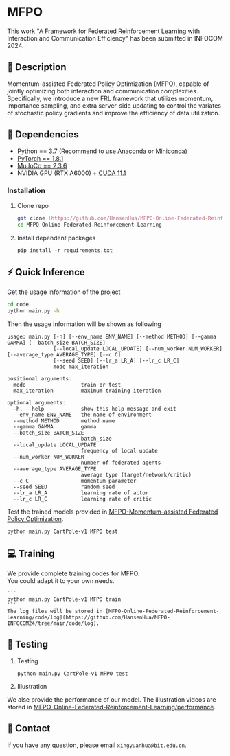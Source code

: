 # MFPO
This work "A Framework for Federated Reinforcement Learning with Interaction and Communication Efficiency" has been submitted in INFOCOM 2024.
## :page_facing_up: Description
Momentum-assisted Federated Policy Optimization (MFPO), capable of jointly optimizing both interaction and communication complexities. Specifically, we introduce a new FRL framework that utilizes momentum, importance sampling, and extra server-side updating to control the variates of stochastic policy gradients and improve the efficiency of data utilization.
## :wrench: Dependencies
- Python == 3.7 (Recommend to use [Anaconda](https://www.anaconda.com/download/#linux) or [Miniconda](https://docs.conda.io/en/latest/miniconda.html))
- [PyTorch == 1.8.1](https://pytorch.org/)
- [MuJoCo == 2.3.6](http://www.mujoco.org) 
- NVIDIA GPU (RTX A6000) + [CUDA 11.1](https://developer.nvidia.com/cuda-downloads)
### Installation
1. Clone repo
    ```bash
    git clone [https://github.com/HansenHua/MFPO-Online-Federated-Reinforcement-Learning.git](https://github.com/HansenHua/MFPO-INFOCOM24.git)
    cd MFPO-Online-Federated-Reinforcement-Learning
    ```
2. Install dependent packages
    ```
    pip install -r requirements.txt
    ```
## :zap: Quick Inference

Get the usage information of the project
```bash
cd code
python main.py -h
```
Then the usage information will be shown as following
```
usage: main.py [-h] [--env_name ENV_NAME] [--method METHOD] [--gamma GAMMA] [--batch_size BATCH_SIZE]
               [--local_update LOCAL_UPDATE] [--num_worker NUM_WORKER] [--average_type AVERAGE_TYPE] [--c C]
               [--seed SEED] [--lr_a LR_A] [--lr_c LR_C]
               mode max_iteration

positional arguments:
  mode                  train or test
  max_iteration         maximum training iteration

optional arguments:
  -h, --help            show this help message and exit
  --env_name ENV_NAME   the name of environment
  --method METHOD       method name
  --gamma GAMMA         gamma
  --batch_size BATCH_SIZE
                        batch_size
  --local_update LOCAL_UPDATE
                        frequency of local update
  --num_worker NUM_WORKER
                        number of federated agents
  --average_type AVERAGE_TYPE
                        average type (target/network/critic)
  --c C                 momentum parameter
  --seed SEED           random seed
  --lr_a LR_A           learning rate of actor
  --lr_c LR_C           learning rate of critic
```
Test the trained models provided in [MFPO-Momentum-assisted Federated Policy Optimization](https://github.com/HansenHua/MFPO-INFOCOM24/tree/main/log).
```
python main.py CartPole-v1 MFPO test
```
## :computer: Training

We provide complete training codes for MFPO.<br>
You could adapt it to your own needs.

	```
    python main.py CartPole-v1 MFPO train
	```
	The log files will be stored in [MFPO-Online-Federated-Reinforcement-Learning/code/log](https://github.com/HansenHua/MFPO-INFOCOM24/tree/main/code/log).
## :checkered_flag: Testing
1. Testing
	```
	python main.py CartPole-v1 MFPO test
	```
2. Illustration

We alse provide the performance of our model. The illustration videos are stored in [MFPO-Online-Federated-Reinforcement-Learning/performance](https://github.com/HansenHua/MFPO-INFOCOM24/tree/main/performance).

## :e-mail: Contact

If you have any question, please email `xingyuanhua@bit.edu.cn`.
